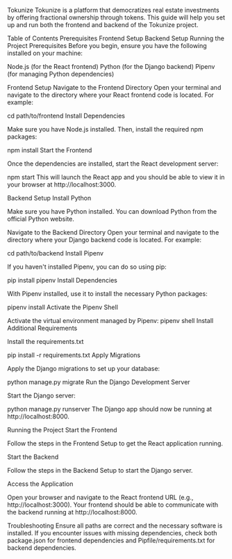 Tokunize
Tokunize is a platform that democratizes real estate investments by offering fractional ownership through tokens. This guide will help you set up and run both the frontend and backend of the Tokunize project.

Table of Contents
    Prerequisites
    Frontend Setup
    Backend Setup
    Running the Project
    Prerequisites
    Before you begin, ensure you have the following installed on your machine:

Node.js (for the React frontend)
Python (for the Django backend)
Pipenv (for managing Python dependencies)


Frontend Setup
Navigate to the Frontend Directory
Open your terminal and navigate to the directory where your React frontend code is located. For example:


cd path/to/frontend
Install Dependencies

Make sure you have Node.js installed. Then, install the required npm packages:

npm install
Start the Frontend

Once the dependencies are installed, start the React development server:

npm start
This will launch the React app and you should be able to view it in your browser at http://localhost:3000.

Backend Setup
Install Python

Make sure you have Python installed. You can download Python from the official Python website.

Navigate to the Backend Directory
Open your terminal and navigate to the directory where your Django backend code is located. For example:


cd path/to/backend
Install Pipenv

If you haven't installed Pipenv, you can do so using pip:

pip install pipenv
Install Dependencies

With Pipenv installed, use it to install the necessary Python packages:


pipenv install
Activate the Pipenv Shell

Activate the virtual environment managed by Pipenv:
pipenv shell
Install Additional Requirements

Install the requirements.txt

pip install -r requirements.txt
Apply Migrations

Apply the Django migrations to set up your database:

python manage.py migrate
Run the Django Development Server

Start the Django server:

python manage.py runserver
The Django app should now be running at http://localhost:8000.

Running the Project
Start the Frontend

Follow the steps in the Frontend Setup to get the React application running.

Start the Backend

Follow the steps in the Backend Setup to start the Django server.

Access the Application

Open your browser and navigate to the React frontend URL (e.g., http://localhost:3000). Your frontend should be able to communicate with the backend running at http://localhost:8000.

Troubleshooting
Ensure all paths are correct and the necessary software is installed.
If you encounter issues with missing dependencies, check both package.json for frontend dependencies and Pipfile/requirements.txt for backend dependencies.

